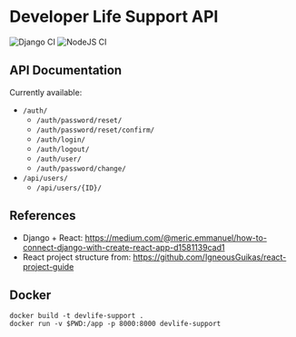 # Developer Life Support API

![Django CI](https://github.com/insper-education/devlife-support-api/actions/workflows/django.yml/badge.svg)
![NodeJS CI](https://github.com/insper-education/devlife-support-api/actions/workflows/node.js.yml/badge.svg)

## API Documentation

Currently available:

- `/auth/`
  - `/auth/password/reset/`
  - `/auth/password/reset/confirm/`
  - `/auth/login/`
  - `/auth/logout/`
  - `/auth/user/`
  - `/auth/password/change/`
- `/api/users/`
  - `/api/users/{ID}/`

## References

- Django + React: https://medium.com/@meric.emmanuel/how-to-connect-django-with-create-react-app-d1581139cad1
- React project structure from: https://github.com/IgneousGuikas/react-project-guide

## Docker

    docker build -t devlife-support .
    docker run -v $PWD:/app -p 8000:8000 devlife-support
